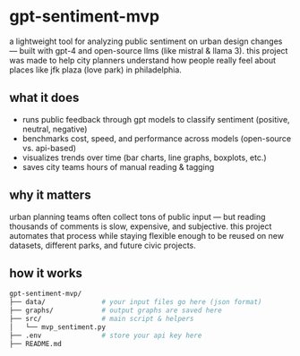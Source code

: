 # gpt-sentiment-mvp

a lightweight tool for analyzing public sentiment on urban design changes — built with gpt-4 and open-source llms (like mistral & llama 3). this project was made to help city planners understand how people really feel about places like jfk plaza (love park) in philadelphia.

## what it does

- runs public feedback through gpt models to classify sentiment (positive, neutral, negative)
- benchmarks cost, speed, and performance across models (open-source vs. api-based)
- visualizes trends over time (bar charts, line graphs, boxplots, etc.)
- saves city teams hours of manual reading & tagging

## why it matters

urban planning teams often collect tons of public input — but reading thousands of comments is slow, expensive, and subjective. this project automates that process while staying flexible enough to be reused on new datasets, different parks, and future civic projects.

## how it works

```bash
gpt-sentiment-mvp/
├── data/              # your input files go here (json format)
├── graphs/            # output graphs are saved here
├── src/               # main script & helpers
│   └── mvp_sentiment.py
├── .env               # store your api key here
├── README.md
